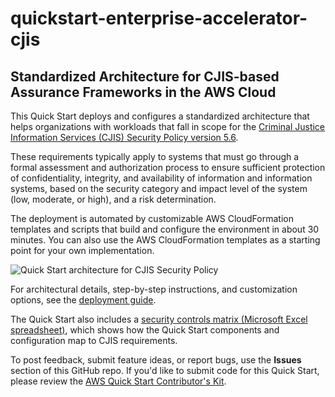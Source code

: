 # quickstart-enterprise-accelerator-cjis
## Standardized Architecture for CJIS-based Assurance Frameworks in the AWS Cloud

This Quick Start deploys and configures a standardized architecture that helps organizations with workloads that fall in scope for the 
[Criminal Justice Information Services (CJIS) Security Policy version 5.6](https://www.fbi.gov/file-repository/cjis-security-policy-v5_6_20170605.pdf). 

These requirements typically apply to systems that must go through a formal assessment and authorization process to ensure sufficient protection of confidentiality, integrity, and availability of information and information systems, based on the security category and impact level of the system (low, moderate, or high), and a risk determination.

The deployment is automated by customizable AWS CloudFormation templates and scripts that build and configure the environment in about 30 minutes. 
You can also use the AWS CloudFormation templates as a starting point for your own implementation.

![Quick Start architecture for CJIS Security Policy](https://d0.awsstatic.com/partner-network/QuickStart/datasheets/quickstart-architecture-for-cjis-on-the-aws-cloud.png)

For architectural details, step-by-step instructions, and customization options, see the [deployment guide](https://s3.amazonaws.com/quickstart-reference/enterprise-accelerator/cjis/latest/doc/standard-cjis-architecture-on-the-aws-cloud.pdf).

The Quick Start also includes a [security controls matrix (Microsoft Excel spreadsheet)](https://s3.amazonaws.com/quickstart-reference/enterprise-accelerator/cjis/latest/assets/CJISD-ITS-DOC-08140-5.6-Controls-Mapping.xlsx), which shows how the Quick Start components and configuration map to CJIS requirements.

To post feedback, submit feature ideas, or report bugs, use the **Issues** section of this GitHub repo.
If you'd like to submit code for this Quick Start, please review the [AWS Quick Start Contributor's Kit](https://aws-quickstart.github.io/).
